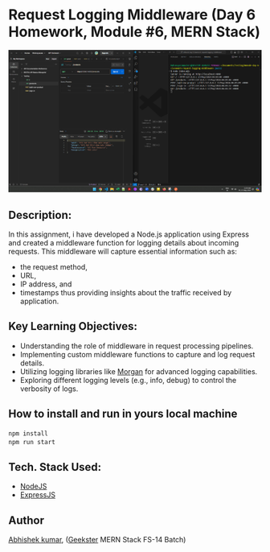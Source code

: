# Request Logging Middleware (Day 6 Homework, Module #6, MERN Stack)
![](thumbnail.png)

## Description:
In this assignment, i have developed a Node.js application using Express and created a middleware function for logging details about incoming requests. This middleware will capture essential information such as:
+ the request method,
+ URL, 
+ IP address, and
+ timestamps
thus providing insights about the traffic received by application.

## Key Learning Objectives:
+ Understanding the role of middleware in request processing pipelines.
+ Implementing custom middleware functions to capture and log request details.
+ Utilizing logging libraries like [Morgan](https://www.npmjs.com/package/morgan) for advanced logging capabilities.
+ Exploring different logging levels (e.g., info, debug) to control the verbosity of logs.

## How to install and run in yours local machine
```bash
npm install
npm run start
```

## Tech. Stack Used:
+ [NodeJS](https://nodejs.org/en/) 
+ [ExpressJS](https://expressjs.com/) 

## Author
[Abhishek kumar](https://www.linkedin.com/in/alex21c/), ([Geekster](https://geekster.in/) MERN Stack FS-14 Batch)


